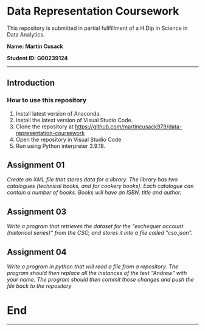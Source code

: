 # Data Representation Coursework

This repository is submitted in partial fullfillment of a H.Dip in Science in Data Analytics.

**Name: Martin Cusack**

**Student ID: G00239124**
***

## Introduction

### How to use this repository

1. Install latest version of Anaconda.
2. Install the latest version of Visual Studio Code.
3. Clone the repository at https://github.com/martincusack979/data-representation-coursework
4. Open the repository in Visual Studio Code.
5. Run using Python interpreter 3.9.18.

## Assignment 01

*Create an XML file that stores data for a library.
The library has two catalogues (technical books, and for cookery books).  Each catalogue can contain a number of books. 
Books will have an ISBN, title and author.*

## Assignment 03

*Write a program that retrieves the dataset for the "exchequer account (historical series)" from the CSO, and stores it into a file called "cso.json".*

## Assignment 04

*Write a program in python that will read a file from a repository. The program should then replace all the instances of the text "Andrew" with your name.
The program should then commit those changes and push the file back to the repository*

# End
***


